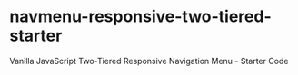 # navmenu-responsive-two-tiered-starter
 Vanilla JavaScript Two-Tiered Responsive Navigation Menu - Starter Code
